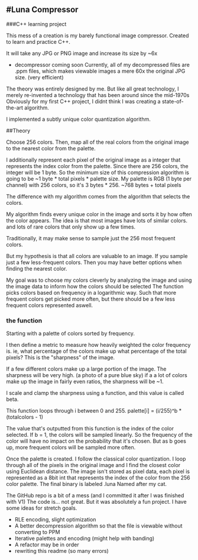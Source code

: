 #Luna Compressor
---
###C++ learning project


This mess of a creation is my barely functional image compressor.
Created to learn and practice C++.

It will take any JPG or PNG image and increase its size by ~6x
* decompressor coming soon
Currently, all of my decompressed files are .ppm files, which makes viewable images a mere 60x the original JPG size.
(very efficient)

The theory was entirely designed by me. But like all great technology, I merely re-invented a technology that has been around since the mid-1970s
Obviously for my first C++ project, I didnt think I was creating a state-of-the-art algorithm.

I implemented a subtly unique color quantization algorithm.

##Theory


Choose 256 colors.
Then, map all of the real colors from the original image to the nearest color from the palette.

I additionally represent each pixel of the original image as a integer that represents the index color from the palette.
Since there are 256 colors, the integer will be 1 byte.
So the minimum size of this compression algorithm is going to be ~1 byte * total pixels * palette size.
My palette is RGB (1 byte per channel) with 256 colors, so it's 3 bytes * 256. ~768 bytes + total pixels

The difference with my algorithm comes from the algorithm that selects the colors.

My algorithm finds every unique color in the image and sorts it by how often the color appears.
The idea is that most images have lots of similar colors. and lots of rare colors that only show up a few times.

Traditionally, it may make sense to sample just the 256 most frequent colors.

But my hypothesis is that all colors are valuable to an image. If you sample just a few less-frequent colors. 
Then you may have better options when finding the nearest color.

My goal was to choose my colors cleverly by analyzing the image and using the image data to inform how the colors should be selected
The function picks colors based on frequency in a logarithmic way.
Such that more frequent colors get picked more often, but there should be a few less frequent colors represented aswell.

### the function
Starting with a palette of colors sorted by frequency.

I then define a metric to measure how heavily weighted the color frequency is.
ie, what percentage of the colors make up what percentage of the total pixels?
This is the "sharpness" of the image.

If a few different colors make up a large portion of the image. The sharpness will be very high. (a photo of a pure blue sky)
if a a lot of colors make up the image in fairly even ratios, the sharpness will be ~1.

I scale and clamp the sharpness using a function, and this value is called beta.

This function loops through i between 0 and 255.
palette[i] = (i/255)^b * (totalcolors - 1)

The value that's outputted from this function is the index of the color selected.
If b = 1, the colors will be sampled linearly. So the frequency of the color will have no impact on the probability that it's chosen.
But as b goes up, more frequent colors will be sampled more often.

Once the palette is created. I follow the classical color quantization.
I loop through all of the pixels in the original image and I find the closest color using Euclidean distance.
The image isn't stored as pixel data, each pixel is represented as a 8bit int that represents the index of the color from the 256 color palette.
The final binary is labeled .luna 
Named after my cat.

The GitHub repo is a bit of a mess (and I committed it after I was finished with V1)
The code is... not great. But it was absolutely a fun project.
I have some ideas for stretch goals. 
* RLE encoding, slight optimization
* A better decompression algorithm so that the file is viewable without converting to PPM
* Iterative palettes and encoding (might help with banding)
* A refactor may be in order
* rewriting this readme (so many errors)


